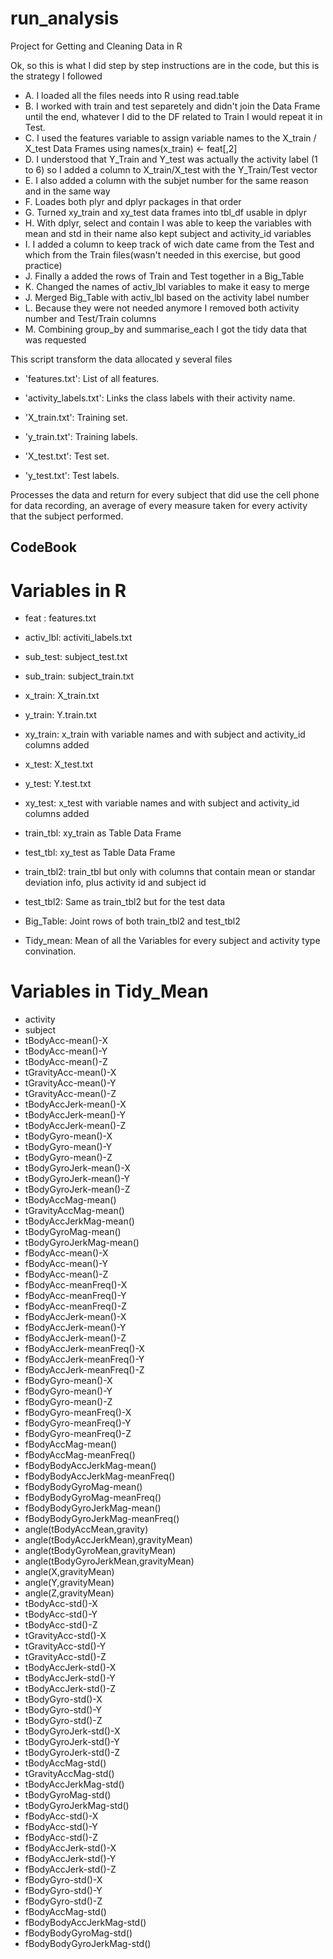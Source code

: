 # run_analysis
Project for Getting and Cleaning Data in R

Ok, so this is what I did step by step instructions are in the code, but this is the strategy I followed

* A. I loaded all the files needs into R using read.table
* B. I worked with train and test separetely and didn't join the Data Frame until the end, whatever I did to the DF
related to Train I would repeat it in Test.
* C. I used the features variable to assign variable names to the X_train / X_test Data Frames using 
names(x_train) <- feat[,2]  
* D. I understood that Y_Train and Y_test was actually the activity label (1 to 6) so I added a column to 
X_train/X_test with the Y_Train/Test vector
* E. I also added a column with the subjet number for the same reason and in the same way
* F. Loades both plyr and dplyr packages in that order
* G. Turned xy_train and xy_test data frames into tbl_df usable in dplyr
* H. With dplyr, select and contain I was able to keep the variables with mean and std in their name
also kept subject and activity_id variables
* I. I added a column to keep track of wich date came from the Test and which from the Train files(wasn't needed
in this exercise, but good practice)
* J. Finally a added the rows of Train and Test together in a Big_Table
* K. Changed the names of activ_lbl variables to make it easy to merge
* J. Merged Big_Table with activ_lbl based on the activity label number
* L. Because they were not needed anymore I removed both activity number and Test/Train columns
* M. Combining group_by and summarise_each I got the tidy data that was requested

This script transform the data allocated y several files

* 'features.txt': List of all features.

* 'activity_labels.txt': Links the class labels with their activity name.

* 'X_train.txt': Training set.

* 'y_train.txt': Training labels.

* 'X_test.txt': Test set.

* 'y_test.txt': Test labels.

Processes the data and return for every subject that did use the cell phone for data recording, an average of
every measure taken for every activity that the subject performed.

## CodeBook

# Variables in R
* feat :  features.txt
* activ_lbl: activiti_labels.txt
* sub_test: subject_test.txt
* sub_train: subject_train.txt
* x_train: X_train.txt
* y_train: Y.train.txt
* xy_train: x_train with variable names and with subject and activity_id columns added

* x_test: X_test.txt
* y_test: Y.test.txt
* xy_test: x_test with variable names and with subject and activity_id columns added

* train_tbl: xy_train as Table Data Frame
* test_tbl: xy_test as Table Data Frame

* train_tbl2: train_tbl but only with columns that contain mean or standar deviation info, plus activity id and subject id
* test_tbl2: Same as train_tbl2 but for the test data

* Big_Table: Joint rows of both train_tbl2 and test_tbl2

* Tidy_mean: Mean of all the Variables for every subject and activity type convination.



# Variables in Tidy_Mean

* activity                             
* subject                              
* tBodyAcc-mean()-X                    
* tBodyAcc-mean()-Y                    
* tBodyAcc-mean()-Z                    
* tGravityAcc-mean()-X                
* tGravityAcc-mean()-Y                 
* tGravityAcc-mean()-Z                 
* tBodyAccJerk-mean()-X               
* tBodyAccJerk-mean()-Y                
* tBodyAccJerk-mean()-Z                
* tBodyGyro-mean()-X                  
* tBodyGyro-mean()-Y                   
* tBodyGyro-mean()-Z                   
* tBodyGyroJerk-mean()-X              
* tBodyGyroJerk-mean()-Y               
* tBodyGyroJerk-mean()-Z               
* tBodyAccMag-mean()                  
* tGravityAccMag-mean()                
* tBodyAccJerkMag-mean()               
* tBodyGyroMag-mean()                 
* tBodyGyroJerkMag-mean()              
* fBodyAcc-mean()-X                    
* fBodyAcc-mean()-Y                   
* fBodyAcc-mean()-Z                    
* fBodyAcc-meanFreq()-X                
* fBodyAcc-meanFreq()-Y               
* fBodyAcc-meanFreq()-Z                
* fBodyAccJerk-mean()-X                
* fBodyAccJerk-mean()-Y               
* fBodyAccJerk-mean()-Z                
* fBodyAccJerk-meanFreq()-X            
* fBodyAccJerk-meanFreq()-Y           
* fBodyAccJerk-meanFreq()-Z            
* fBodyGyro-mean()-X                   
* fBodyGyro-mean()-Y                  
* fBodyGyro-mean()-Z                   
* fBodyGyro-meanFreq()-X               
* fBodyGyro-meanFreq()-Y              
* fBodyGyro-meanFreq()-Z               
* fBodyAccMag-mean()                   
* fBodyAccMag-meanFreq()              
* fBodyBodyAccJerkMag-mean()           
* fBodyBodyAccJerkMag-meanFreq()       
* fBodyBodyGyroMag-mean()             
* fBodyBodyGyroMag-meanFreq()          
* fBodyBodyGyroJerkMag-mean()          
* fBodyBodyGyroJerkMag-meanFreq()     
* angle(tBodyAccMean,gravity)          
* angle(tBodyAccJerkMean),gravityMean) 
* angle(tBodyGyroMean,gravityMean)    
* angle(tBodyGyroJerkMean,gravityMean) 
* angle(X,gravityMean)                 
* angle(Y,gravityMean)                
* angle(Z,gravityMean)                 
* tBodyAcc-std()-X                     
* tBodyAcc-std()-Y                    
* tBodyAcc-std()-Z                     
* tGravityAcc-std()-X                  
* tGravityAcc-std()-Y                 
* tGravityAcc-std()-Z                  
* tBodyAccJerk-std()-X                 
* tBodyAccJerk-std()-Y                
* tBodyAccJerk-std()-Z                 
* tBodyGyro-std()-X                    
* tBodyGyro-std()-Y                   
* tBodyGyro-std()-Z                    
* tBodyGyroJerk-std()-X                
* tBodyGyroJerk-std()-Y               
* tBodyGyroJerk-std()-Z                
* tBodyAccMag-std()                    
* tGravityAccMag-std()                
* tBodyAccJerkMag-std()                
* tBodyGyroMag-std()                   
* tBodyGyroJerkMag-std()              
* fBodyAcc-std()-X                     
* fBodyAcc-std()-Y                     
* fBodyAcc-std()-Z                    
* fBodyAccJerk-std()-X                 
* fBodyAccJerk-std()-Y                 
* fBodyAccJerk-std()-Z                
* fBodyGyro-std()-X                    
* fBodyGyro-std()-Y                    
* fBodyGyro-std()-Z                   
* fBodyAccMag-std()                    
* fBodyBodyAccJerkMag-std()            
* fBodyBodyGyroMag-std()              
* fBodyBodyGyroJerkMag-std()          